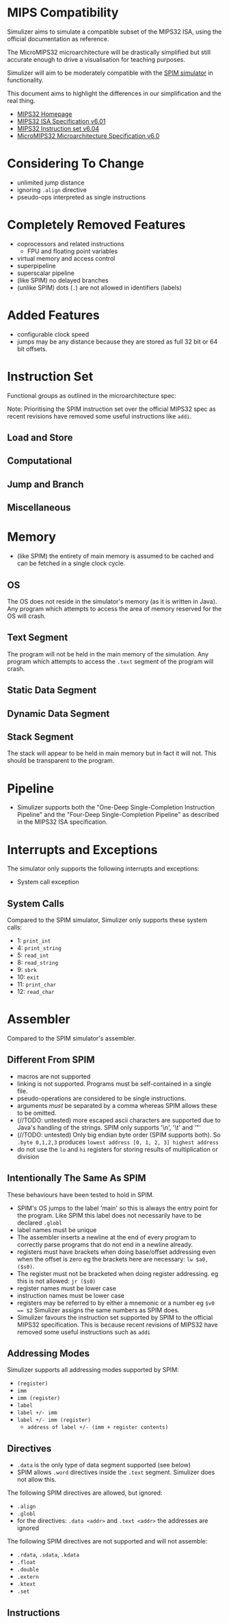 # MIPS Compatibility #
Simulizer aims to simulate a compatible subset of the MIPS32 ISA, using the
official documentation as reference.

The MicroMIPS32 microarchitecture will be drastically simplified but still
accurate enough to drive a visualisation for teaching purposes.

Simulizer will aim to be moderately compatible with the [SPIM
simulator](http://spimsimulator.sourceforge.net/) in functionality.

This document aims to highlight the differences in our simplification and the
real thing.

- [MIPS32 Homepage](https://imgtec.com/mips/architectures/mips32/)
- [MIPS32 ISA Specification v6.01](https://imgtec.com/?do-download=4278)
- [MIPS32 Instruction set v6.04](https://imgtec.com/?do-download=4287)
- [MicroMIPS32 Microarchitecture Specification v6.0](https://imgtec.com/?do-download=6102)

# Considering To Change #
- unlimited jump distance
- ignoring `.align` directive
- pseudo-ops interpreted as single instructions


# Completely Removed Features #
- coprocessors and related instructions
    - FPU and floating point variables
- virtual memory and access control
- superpipeline
- superscalar pipeline
- (like SPIM) no delayed branches
- (unlike SPIM) dots (`.`) are not allowed in identifiers (labels)

# Added Features #
- configurable clock speed
- jumps may be any distance because they are stored as full 32 bit or 64 bit
  offsets.


# Instruction Set #
Functional groups as outlined in the microarchitecture spec:

Note: Prioritising the SPIM instruction set over the official MIPS32 spec as
recent revisions have removed some useful instructions like `addi`.

## Load and Store ##

## Computational ##

## Jump and Branch ##

## Miscellaneous ##





# Memory #
- (like SPIM) the entirety of main memory is assumed to be cached and can be
  fetched in a single clock cycle.


## OS ##
The OS does not reside in the simulator's memory (as it is written in Java). Any
program which attempts to access the area of memory reserved for the OS will
crash.

## Text Segment ##
The program will not be held in the main memory of the simulation. Any program
which attempts to access the `.text` segment of the program will crash.

## Static Data Segment ##

## Dynamic Data Segment ##

## Stack Segment ##
The stack will appear to be held in main memory but in fact it will not. This
should be transparent to the program.




# Pipeline #
- Simulizer supports both the "One-Deep Single-Completion Instruction Pipeline"
  and the "Four-Deep Single-Completion Pipeline" as described in the MIPS32 ISA
  specification.

# Interrupts and Exceptions #
The simulator only supports the following interrupts and exceptions:
- System call exception

## System Calls ##
Compared to the SPIM simulator, Simulizer only supports these system calls:
- 1:  `print_int`
- 4:  `print_string`
- 5:  `read_int`
- 8:  `read_string`
- 9:  `sbrk`
- 10: `exit`
- 11: `print_char`
- 12: `read_char`




# Assembler #
Compared to the SPIM simulator's assembler.

## Different From SPIM ##
- macros are not supported
- linking is not supported. Programs must be self-contained in a single file.
- pseudo-operations are considered to be single instructions.
- arguments *must* be separated by a comma whereas SPIM allows these to be omitted.
- (//TODO: untested) more escaped ascii characters are supported due to Java's
  handling of the strings. SPIM only supports '\n', '\t' and '\"'
- (//TODO: untested) Only big endian byte order (SPIM supports both). So `.byte
  0,1,2,3` produces `lowest address [0, 1, 2, 3] highest address`
- do not use the `lo` and `hi` registers for storing results of multiplication or division

## Intentionally The Same As SPIM ##
These behaviours have been tested to hold in SPIM.

- SPIM's OS jumps to the label 'main' so this is always the entry point for the
  program. Like SPIM this label does not necessarily have to be declared `.globl`
- label names must be unique
- The assembler inserts a newline at the end of every program to correctly parse
  programs that do not end in a newline already.
- registers must have brackets when doing base/offset addressing even when the
  offset is zero eg the brackets here are necessary: `lw $a0, ($s0)`.
- The register must not be bracketed when doing register addressing. eg this is
  not allowed: `jr ($s0)`
- register names must be lower case
- instruction names must be lower case
- registers may be referred to by either a mnemonic or a number eg `$v0 == $2`
  Simulizer assigns the same numbers as SPIM does.
- Simulizer favours the instruction set supported by SPIM to the official MIPS32
  specification. This is because recent revisions of MIPS32 have removed some
  useful instructions such as `addi`


## Addressing Modes ##
Simulizer supports all addressing modes supported by SPIM:
- `(register)`
- `imm`
- `imm (register)`
- `label`
- `label +/- imm`
- `label +/- imm (register)`
    - `address of label +/- (imm + register contents)`



## Directives ##
- `.data` is the only type of data segment supported (see below)
- SPIM allows `.word` directives inside the `.text` segment. Simulizer does not
  allow this.

The following SPIM directives are allowed, but ignored:
- `.align`
- `.globl`
- for the directives: `.data <addr>` and `.text <addr>` the addresses are ignored

The following SPIM directives are not supported and will not assemble:
- `.rdata`, `.sdata`, `.kdata`
- `.float`
- `.double`
- `.extern`
- `.ktext`
- `.set`


## Instructions ##

